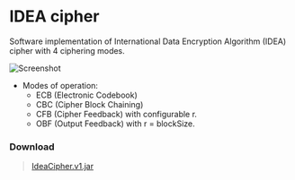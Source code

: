# IDEA cipher

Software implementation of International Data Encryption Algorithm (IDEA) cipher with 4 ciphering modes.

![Screenshot](https://raw.githubusercontent.com/davidmigloz/IDEA-cipher/master/docs/report/images/screenshot.gif)

- Modes of operation:
    + ECB (Electronic Codebook)
    + CBC (Cipher Block Chaining)
    + CFB (Cipher Feedback) with configurable r.
    + OBF (Output Feedback) with r = blockSize.

### Download
> [IdeaCipher.v1.jar](https://github.com/davidmigloz/IDEA-cipher/releases/download/v1/IdeaCipher.v1.jar)
